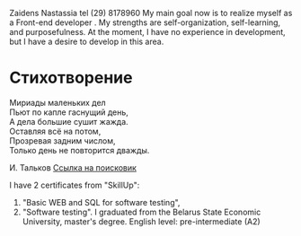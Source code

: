 Zaidens Nastassia
tel (29) 8178960
My main goal now is to realize myself as a Front-end developer . 
My strengths are self-organization, self-learning, and purposefulness. 
At the moment, I have no experience in development, but I have a desire to develop in this area.

<!DOCTYPE html>
<html>
      <head>
	       <meta charset="UTF-8">
	       <title> Страница </title>
	  </head>
	  <body>
	  <h1> Стихотворение </h1>
	  <p> Мириады маленьких дел <br> Пьют по капле гаснущий день, <br>
	      А дела большие сушит жажда. <br> 
	      Оставляя всё на потом, <br> 
	      Прозревая задним числом, <br> 
	      Только день не повторится дважды. <br> </p> 
	  <p> И. Тальков <a href="http://google.com/"> Ссылка на поисковик </a> </p> 
	  </body>
</html>	     

I have 2 certificates from "SkillUp":
1. "Basic WEB and SQL for software testing",
2. "Software testing".
I graduated from the Belarus State Economic University, master's degree.
English level: pre-intermediate (A2)
